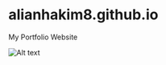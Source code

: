 # alianhakim8.github.io
My Portfolio Website

![Alt text](https://drive.google.com/file/d/1GdgoRJXlVJas1CnJKQkUWBAglb2csB4v/view?usp=sharing "Optional Title")
